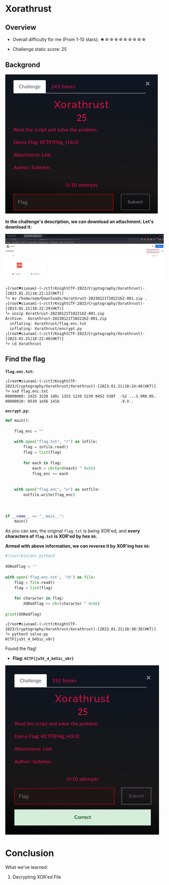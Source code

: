 # Xorathrust

## Overview

- Overall difficulty for me (From 1-10 stars): ★☆☆☆☆☆☆☆☆☆

- Challenge static score: 25

## Backgrond

![](https://raw.githubusercontent.com/siunam321/CTF-Writeups/main/KnightCTF-2023/images/Pasted%20image%2020230121182152.png)

**In the challenge's description, we can download an attachment. Let's download it:**

![](https://raw.githubusercontent.com/siunam321/CTF-Writeups/main/KnightCTF-2023/images/Pasted%20image%2020230121182215.png)

```shell
┌[root♥siunam]-(~/ctf/KnightCTF-2023/Cryptography/Xorathrust)-[2023.01.21|18:21:12(HKT)]
└> mv /home/nam/Downloads/Xorathrust-20230121T102216Z-001.zip .
┌[root♥siunam]-(~/ctf/KnightCTF-2023/Cryptography/Xorathrust)-[2023.01.21|18:22:29(HKT)]
└> unzip Xorathrust-20230121T102216Z-001.zip 
Archive:  Xorathrust-20230121T102216Z-001.zip
  inflating: Xorathrust/flag.enc.txt  
  inflating: Xorathrust/encrypt.py
┌[root♥siunam]-(~/ctf/KnightCTF-2023/Cryptography/Xorathrust)-[2023.01.21|18:22:40(HKT)]
└> cd Xorathrust
```

## Find the flag

**`flag.enc.txt`:**
```shell
┌[root♥siunam]-(~/ctf/KnightCTF-2023/Cryptography/Xorathrust/Xorathrust)-[2023.01.21|18:24:46(HKT)]
└> xxd flag.enc.txt 
00000000: 2d25 3220 1d0c 1353 1239 5239 0452 530f  -%2 ...S.9R9.RS.
00000010: 0539 1e56 141b                           .9.V..
```

**`encrypt.py`:**
```py
def main():

    flag_enc = ""

    with open("flag.txt", "r") as infile:
        flag = infile.read()
        flag = list(flag)

        for each in flag:
            each = chr(ord(each) ^ 0x66)
            flag_enc += each


    with open("flag.enc", "w") as outfile:
        outfile.write(flag_enc)



if __name__ == "__main__":
    main()
```

As you can see, the original `flag.txt` is being XOR'ed, and **every characters of `flag.txt` is XOR'ed by hex `66`.**

**Armed with above information, we can reverse it by XOR'ing hex `66`:**
```py
#!/usr/bin/env python3

XORedflag = ''

with open('flag.enc.txt', 'rb') as file:
    flag = file.read()
    flag = list(flag)
    
    for character in flag:
        XORedflag += chr(character ^ 0x66)

print(XORedflag)
```

```shell
┌[root♥siunam]-(~/ctf/KnightCTF-2023/Cryptography/Xorathrust/Xorathrust)-[2023.01.21|18:30:30(HKT)]
└> python3 solve.py
KCTF{ju5t_4_b45ic_x0r}
```

Found the flag!

- **Flag: `KCTF{ju5t_4_b45ic_x0r}`**

![](https://raw.githubusercontent.com/siunam321/CTF-Writeups/main/KnightCTF-2023/images/Pasted%20image%2020230121183616.png)

# Conclusion

What we've learned:

1. Decrypting XOR'ed File